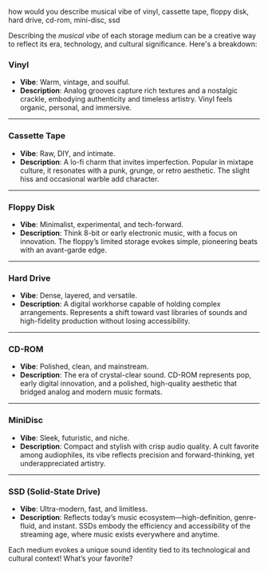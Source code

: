 how would you describe musical vibe of vinyl, cassette tape, floppy disk, hard drive, cd-rom, mini-disc, ssd


Describing the *musical vibe* of each storage medium can be a creative way to reflect its era, technology, and cultural significance. Here's a breakdown:

### **Vinyl**  
- **Vibe**: Warm, vintage, and soulful.  
- **Description**: Analog grooves capture rich textures and a nostalgic crackle, embodying authenticity and timeless artistry. Vinyl feels organic, personal, and immersive.  

---

### **Cassette Tape**  
- **Vibe**: Raw, DIY, and intimate.  
- **Description**: A lo-fi charm that invites imperfection. Popular in mixtape culture, it resonates with a punk, grunge, or retro aesthetic. The slight hiss and occasional warble add character.  

---

### **Floppy Disk**  
- **Vibe**: Minimalist, experimental, and tech-forward.  
- **Description**: Think 8-bit or early electronic music, with a focus on innovation. The floppy’s limited storage evokes simple, pioneering beats with an avant-garde edge.  

---

### **Hard Drive**  
- **Vibe**: Dense, layered, and versatile.  
- **Description**: A digital workhorse capable of holding complex arrangements. Represents a shift toward vast libraries of sounds and high-fidelity production without losing accessibility.  

---

### **CD-ROM**  
- **Vibe**: Polished, clean, and mainstream.  
- **Description**: The era of crystal-clear sound. CD-ROM represents pop, early digital innovation, and a polished, high-quality aesthetic that bridged analog and modern music formats.  

---

### **MiniDisc**  
- **Vibe**: Sleek, futuristic, and niche.  
- **Description**: Compact and stylish with crisp audio quality. A cult favorite among audiophiles, its vibe reflects precision and forward-thinking, yet underappreciated artistry.  

---

### **SSD (Solid-State Drive)**  
- **Vibe**: Ultra-modern, fast, and limitless.  
- **Description**: Reflects today’s music ecosystem—high-definition, genre-fluid, and instant. SSDs embody the efficiency and accessibility of the streaming age, where music exists everywhere and anytime.  

Each medium evokes a unique sound identity tied to its technological and cultural context! What’s your favorite?
